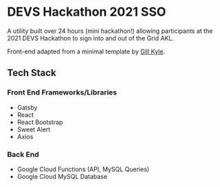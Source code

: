 # DEVS Hackathon 2021 SSO

A utility built over 24 hours (mini hackathon!) allowing participants at the 2021 DEVS Hackathon to sign into and out of the Grid AKL.

Front-end adapted from a minimal template by [Gill Kyle](https://github.com/gillkyle/gatsby-starter-landing-page). 

## Tech Stack

### Front End Frameworks/Libraries
<ul>
    <li> Gatsby
    <li> React
    <li> React Bootstrap
    <li> Sweet Alert
    <li> Axios
</ul>

### Back End
<ul>
    <li> Google Cloud Functions (API, MySQL Queries)
    <li> Google Cloud MySQL Database
</ul>

